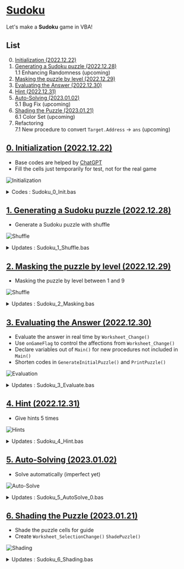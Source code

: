 # [Sudoku](../README.md#sudoku)

Let's make a **Sudoku** game in VBA!


## List

0. [Initialization (2022.12.22)](#0-initialization-20221222)
1. [Generating a Sudoku puzzle (2022.12.28)](#1-generating-a-sudoku-puzzle-20221228)  
  1.1 Enhancing Randomness (upcoming)
2. [Masking the puzzle by level (2022.12.29)](#2-masking-the-puzzle-by-level-20221229)
3. [Evaluating the Answer (2022.12.30)](#3-evaluating-the-answer-20221230)
4. [Hint (2022.12.31)](#4-hint-20221231)
5. [Auto-Solving (2023.01.02)](#5-auto-solving-20230102)  
  5.1 Bug Fix (upcoming)
6. [Shading the Puzzle (2023.01.21)](#6-shading-the-puzzle-20230121)  
  6.1 Color Set (upcoming)
7. Refactoring  
   7.1 New procedure to convert `Target.Address` → `ans` (upcoming)


## [0. Initialization (2022.12.22)](#list)

  - Base codes are helped by [ChatGPT](https://github.com/kimpro82/MyGame/issues/56#issuecomment-1363135037)
  - Fill the cells just temporarily for test, not for the real game

  ![Initialization](./Images/VBA_Sudoku_0_Init.gif)

  <details>
    <summary>Codes : Sudoku_0_Init.bas</summary>

  ```vba
  Option Explicit
  ```
  ```vba
  Private Sub GenerateSudoku()

      ' Set zeroPiont to start 9x9 matrix
      Dim zeroPoint As Range
      Call GetZeroPoint(zeroPoint)

      Dim sudoku(1 To 9, 1 To 9) As Integer

      ' Initialize the Sudoku array with zeros
      Dim i As Integer, j As Integer
      For i = 1 To 9
          For j = 1 To 9
              sudoku(i, j) = 0
          Next j
      Next i

      ' Generate the Sudoku puzzle
      Call GeneratePuzzle(sudoku)

      ' Print the Sudoku puzzle to the sheet
      Call PrintPuzzle(sudoku, zeroPoint)

  End Sub
  ```
  ```vba
  Private Sub GetZeroPoint(ByRef zeroPoint As Range)

      Set zeroPoint = Range("C5")

  End Sub
  ```
  ```vba
  Private Sub GeneratePuzzle(ByRef puzzle As Variant)

      ' Temporary; to be advanced
      Dim i As Integer, j As Integer
      For i = 1 To 9
          For j = 1 To 9
              puzzle(i, j) = Int(Rnd * 9) + 1
          Next j
      Next i

  End Sub
  ```
  ```vba
  Private Sub PrintPuzzle(ByRef puzzle As Variant, ByRef zeroPoint As Range)

      ' Print the puzzle to the sheet
      Dim i As Integer, j As Integer
      For i = 1 To 9
          For j = 1 To 9
              zeroPoint.Offset(i - 1, j - 1).Value = puzzle(i, j)
          Next j
      Next i

  End Sub
  ```
  ```vba
  Private Sub Hint()

      Debug.Print "Hint function is not completed yet"
      ' Debug.Print Me.Name & "() is not completed yet"                           ' Me.Name : "Soduku"

  End Sub
  ```
  ```vba
  Private Sub AutoSolve()

      Debug.Print "Auto Solve function is not completed yet"

  End Sub
  ```
  ```vba
  Private Sub Clear()

      Dim zeroPoint As Range
      Call GetZeroPoint(zeroPoint)

      Dim Rng As Range
      Set Rng = zeroPoint.Resize(9, 9)

      With Rng
          .ClearContents
      End With

  End Sub
  ```
  ```vba
  ' Buttons

  Private Sub btnGenerate_Click()

      Call GenerateSudoku

  End Sub


  Private Sub btnHint_Click()

      Call Hint

  End Sub


  Private Sub btnAutoSolve_Click()

      Call AutoSolve

  End Sub


  Private Sub btnClear_Click()

      Call Clear

  End Sub
  ```
  </details>


## [1. Generating a Sudoku puzzle (2022.12.28)](#list)

  - Generate a Sudoku puzzle with shuffle

  ![Shuffle](./Images/VBA_Sudoku_1_Shuffle.gif)

  <details>
    <summary>Updates : Sudoku_1_Shuffle.bas</summary>

  ```vba
  Private Sub GenerateSudoku()

      ' Set zeroPiont to start 9x9 matrix
      Dim zeroPoint As Range
      Call GetZeroPoint(zeroPoint)

      ' Initialize the Sudoku array before shuffle
      Dim sudoku(1 To 9, 1 To 9) As Integer
      Call GenerateInitialPuzzle(sudoku)

      ' Shuffle the puzzle
      Call ShufflePuzzle(sudoku)

      ' Print the Sudoku puzzle to the sheet
      Call PrintPuzzle(sudoku, zeroPoint)

  End Sub
  ```
  ```vba
  Private Sub GenerateInitialPuzzle(ByRef puzzle As Variant)

      ' Update (2022.12.28); it seems not minimized but anyway works
      Dim i As Integer, j As Integer, starting As Integer
      For i = 1 To 9
          If i < 4 Then
              starting = (i - 1) * 3 Mod 9
          ElseIf i < 7 Then
              starting = ((i - 1) * 3 + 1) Mod 9
          Else
              starting = ((i - 1) * 3 + 2) Mod 9
          End If

          For j = 1 To 9
              puzzle(i, j) = (starting + j - 1) Mod 9 + 1
          Next j
      Next i

  End Sub
  ```
  ```vba
  Private Sub ShufflePuzzle(ByRef puzzle As Variant)

      Dim n As Integer
      n = 100

      Dim i As Integer, j As Integer
      Dim a As Integer, b As Integer, temp(1 To 9) As Integer
      For i = 1 To n
          a = Int(Rnd * 9) + 1
          b = Int((a - 1) / 3) * 3 + Int(Rnd * 3) + 1                             ' quite proud code …… !

          For j = 1 To 9
              If i Mod 2 = 0 Then
                  temp(j) = puzzle(a, j)
                  puzzle(a, j) = puzzle(b, j)
                  puzzle(b, j) = temp(j)
              Else
                  temp(j) = puzzle(j, a)
                  puzzle(j, a) = puzzle(j, b)
                  puzzle(j, b) = temp(j)
              End If
          Next j
      Next i

  End Sub
  ```
  </details>


## [2. Masking the puzzle by level (2022.12.29)](#list)

  - Masking the puzzle by level between 1 and 9

  ![Shuffle](./Images/VBA_Sudoku_2_Masking.gif)

  <details>
    <summary>Updates : Sudoku_2_Masking.bas</summary>

  ```vba
  Private Sub GenerateSudoku()

      ' Set parameters
      Dim zeroPoint As Range, level As Integer, hintNum As Integer
      Call GetZeroPoint(zeroPoint)                                                ' Set zeroPiont to start 9x9 matrix
      Call GetLevel(level)                                                        ' Set level to determine how much masking
      Call GetHintNum(hintNum)                                                    ' Set the number how much hints are given

      ' Initialize the Sudoku array before shuffle
      Dim sudoku(1 To 9, 1 To 9) As Integer
      Call GenerateInitialPuzzle(sudoku)

      ' Shuffle the puzzle
      Call ShufflePuzzle(sudoku)

      ' Masking the puzzle by the level
      Dim sudokuMask(1 To 9, 1 To 9) As Integer
      Call MaskingPuzzle(sudoku, sudokuMask, level)

      ' Print the Sudoku puzzle to the sheet
      Call PrintPuzzle(sudokuMask, zeroPoint)

  End Sub
  ```
  ```vba
  Private Sub GetLevel(ByRef level As Integer)

      level = Range("R2")

  End Sub
  ```
  ```vba
  Private Sub GetHintNum(ByRef hintNum As Integer)

      hintNum = Range("V2")

  End Sub
  ```
  ```vba
  Private Sub MaskingPuzzle(ByRef puzzle As Variant, ByRef puzzleMask As Variant, ByRef level As Integer)

      Dim i As Integer, j As Integer
      For i = 1 To 9
          For j = 1 To 9
              If Int(Rnd * 10) >= level Then
                  puzzleMask(i, j) = puzzle(i, j)
              Else
                  puzzleMask(i, j) = 0
              End If
          Next j
      Next i

  End Sub
  ```
  ```vba
  Private Sub PrintPuzzle(ByRef puzzle As Variant, ByRef zeroPoint As Range)

      ' Print the puzzle to the sheet
      Dim i As Integer, j As Integer
      For i = 1 To 9
          For j = 1 To 9
              If puzzle(i, j) <> 0 Then
                  zeroPoint.Offset(i - 1, j - 1).Value = puzzle(i, j)
              Else
                  zeroPoint.Offset(i - 1, j - 1).Value = ""
              End If
          Next j
      Next i

  End Sub
  ```
  </details>


## [3. Evaluating the Answer (2022.12.30)](#list)

  - Evaluate the answer in real time by `Worksheet_Change()`
  - Use `onGameFlag` to control the affections from `Worksheet_Change()`
  - Declare variables out of `Main()` for new procedures not included in `Main()`
  - Shorten codes in `GenerateInitialPuzzle()` and `PrintPuzzle()`

  ![Evaluation](./Images/VBA_Sudoku_3_Evaluate.gif)

  <details>
    <summary>Updates : Sudoku_3_Evaluate.bas</summary>

  ```vba
  ' Update (2022.12.30) : Move the Declaration locations out of Main()
  Private Sudoku(1 To 9, 1 To 9)      As Integer
  Private sudokuMask(1 To 9, 1 To 9)  As Integer
  Private sudokuAnswer()              As Integer                                  ' The new array should not be fixed

  Private zeroPoint                   As Range                                    ' zeroPiont     : to start 9x9 matrix
  Private level                       As Integer                                  ' level         : determine how much masking
  Private hintNum                     As Integer                                  ' hintNum       : the number how much hints are given
  Private onGameFlag                  As Boolean                                  ' onGameFlag    : do not run intersect() when False
  ```
  ```vba
  ' Update (2022.12.30) : Rename GenerateSudoku() to Main()
  Private Sub Main()

      ' Set parameters
      Call SetParameters(zeroPoint, level, hintNum)

      ' Initialize the Sudoku array before shuffle
      Call GenerateInitialPuzzle(Sudoku)

      ' Shuffle the puzzle
      Call ShufflePuzzle(Sudoku)

      ' Masking the puzzle by the level
      Call MaskingPuzzle(Sudoku, sudokuMask, level)

      ' Evaluate the answer
      sudokuAnswer = sudokuMask
      ' EvaluatePuzzle() runs through Worksheet_Change()

      ' Print the Sudoku puzzle to the sheet
      onGameFlag = False
          Call PrintPuzzle(sudokuAnswer, zeroPoint)
      onGameFlag = True

  End Sub
  ```
  ```vba
  ' Update (2022.12.30) : Merge 3 procedures for each parameter
  Private Sub SetParameters(ByRef zeroPoint As Range, ByRef level As Integer, ByRef hintNum As Integer)

      Set zeroPoint = Range("C5")
      level = Range("R2")
      hintNum = Range("V2")

  End Sub
  ```
  ```vba
  Private Sub GenerateInitialPuzzle(ByRef puzzle As Variant)

      zeroPoint.Offset(-1, 0).Value = ""

      
      Dim i As Integer, j As Integer, starting As Integer
      For i = 1 To 9
          ' Update (2022.12.30) : More compact code
          starting = (i - 1) * 3 Mod 9 + (i - 1) / 3

  '        Old Ver. (2022.12.28) : it seems not minimized but anyway works
  '        If i < 4 Then
  '            starting = (i - 1) * 3 Mod 9
  '        ElseIf i < 7 Then
  '            starting = ((i - 1) * 3 + 1) Mod 9
  '        Else
  '            starting = ((i - 1) * 3 + 2) Mod 9
  '        End If

          For j = 1 To 9
              puzzle(i, j) = (starting + j - 1) Mod 9 + 1
          Next j
      Next i

  End Sub
  ```
  ```vba
  ' Update (2022.12.30) : Update the SudokuAnswer at once
  Private Sub PrintPuzzle(ByRef puzzle As Variant, ByRef zeroPoint As Range)

      ' Print the puzzle to the sheet
      onGameFlag = False
          zeroPoint.Resize(9, 9).Value = puzzle
      onGameFlag = True

  '    ' Old Ver.
  '    Dim i As Integer, j As Integer
  '    For i = 1 To 9
  '        For j = 1 To 9
  '            If puzzle(i, j) <> 0 Then
  '                zeroPoint.Offset(i - 1, j - 1).Value = puzzle(i, j)
  '            Else
  '                zeroPoint.Offset(i - 1, j - 1).Value = ""
  '            End If
  '        Next j
  '    Next i

  End Sub
  ```
  ```vba
  ' Update (2022.12.30)
  Private Sub Clear()

      Dim Rng As Range
      Set Rng = zeroPoint.Resize(9, 9)
      ' Debug.Print Rng.Address                                                   ' ok

      onGameFlag = False
          Rng.ClearContents
          zeroPoint.Offset(-1, 0).Value = ""
      onGameFlag = True

  End Sub
  ```
  ```vba
  ' Update (2022.12.30)
  Private Sub Worksheet_Change(ByVal Target As Range)

      If (onGameFlag = True) And (Not Intersect(zeroPoint.Resize(9, 9), Target) Is Nothing) Then
          ' Debug.Print Target.Address                                            ' ok
          Call EvaluatePuzzle(Target.Address)
          Call PrintPuzzle(sudokuAnswer, zeroPoint)
      End If

  End Sub
  ```
  ```vba
  ' Update (2022.12.30)
  Private Sub EvaluatePuzzle(ByRef ChangedCell As String)

      ' Debug.Print ChangedCell                                                   ' ok
      Dim i As Integer, j As Integer, ans As Integer
      i = Range(ChangedCell).Row - zeroPoint.Row + 1
      j = Range(ChangedCell).Column - zeroPoint.Column + 1
      ans = Range(ChangedCell).Value
      ' Debug.Print i & j & ans                                                   ' ok

      If Sudoku(i, j) = Range(ChangedCell).Value Then
          zeroPoint.Offset(-1, 0).Value = "Correct!"
          sudokuAnswer(i, j) = Range(ChangedCell).Value
      Else
          zeroPoint.Offset(-1, 0).Value = "(" & i & ", " & j & ") is not " & ans & "!"
      End If

  End Sub
  ```
  </details>


## [4. Hint (2022.12.31)](#list)

  - Give hints 5 times

  ![Hints](./Images/VBA_Sudoku_4_Hint.gif)

  <details>
    <summary>Updates : Sudoku_4_Hint.bas</summary>

  ```vba
  ' Update (2022.12.31)
  Private Sub Hint(ByRef puzzle As Variant, ByRef puzzleAnswer As Variant, ByRef zeroPoint As Range)

      If hintNum > 0 Then
          Dim i As Integer, j As Integer
          Do
              i = Int(Rnd * 9) + 1
              j = Int(Rnd * 9) + 1
              If puzzleAnswer(i, j) = 0 Then
                  hintFlag = True
                  hintNum = hintNum - 1
                  Range("V2").Value = hintNum                                     ' seems not the best way ……
                  Debug.Print i & j & puzzle(i, j)
                  zeroPoint.Offset(i - 1, j - 1).Value = puzzle(i, j)
                  Exit Do
              End If
          Loop
      End If

  End Sub
  ```
  ```vba
  ' Update (2022.12.30)
  Private Sub EvaluatePuzzle(ByRef ChangedCell As String, ByRef hintFalg As Boolean)

      ' Debug.Print ChangedCell                                                   ' ok
      Dim i As Integer, j As Integer, ans As Integer
      i = Range(ChangedCell).Row - zeroPoint.Row + 1
      j = Range(ChangedCell).Column - zeroPoint.Column + 1
      ans = Range(ChangedCell).Value
      ' Debug.Print i & j & ans                                                   ' ok

      If sudoku(i, j) = Range(ChangedCell).Value Then
          ' Update (2022.12.31) : Differ the message when hint
          If hintFlag = False Then
              zeroPoint.Offset(-1, 0).Value = "Correct!"
          Else
              zeroPoint.Offset(-1, 0).Value = "(" & i & ", " & j & ") is " & ans & "!"
              hintFalg = False
          End If
          sudokuAnswer(i, j) = Range(ChangedCell).Value
      Else
          zeroPoint.Offset(-1, 0).Value = "(" & i & ", " & j & ") is not " & ans & "!"
      End If

  End Sub
  ```
  </details>


## [5. Auto-Solving (2023.01.02)](#list)

  - Solve automatically (imperfect yet)

  ![Auto-Solve](./Images/VBA_Sudoku_5_AutoSolve_0.gif)

  <details>
    <summary>Updates : Sudoku_5_AutoSolve_0.bas</summary>

  ```vba
  ' Update (2023.01.02)
  Private Sub AutoSolve(ByRef puzzle As Variant, ByRef puzzleAnswer As Variant, ByRef zeroPoint As Range)

      Dim i As Integer, j As Integer, k As Integer, l As Integer
      Dim completeFlag As Boolean, solve1 As Boolean, unique As Integer, answer As Integer
      ' Dim cntNum(0 To 9) As Integer                                             ' 0 should be included (but not to be used)

      Do                                                                          ' ★ escape with <Ctrl + Pause Break> when infinite loop!
          ' Sleep (100)
          completeFlag = True
          solve1 = False
          For i = 1 To 9
              For j = 1 To 9
                  If puzzleAnswer(i, j) = 0 Then
                      ' Erase cntNum                                              ' foxed error
                      Dim cntNum(0 To 9) As Integer                               ' temporary alternative
                      completeFlag = False
                      Debug.Print "A loop for (" & i & ", " & j & ")"

                      ' 1) Check the row
                      For k = 1 To 9
                          ' Debug.Print i & k
                          cntNum(puzzleAnswer(i, k)) = 1
                      Next k
                      ' 2) Check the column
                      For k = 1 To 9
                          ' Debug.Print k & j
                          cntNum(puzzleAnswer(k, j)) = 1
                      Next k
                      ' 3) Check the 3x3 box
                      For k = 1 To 3
                          For l = 1 To 3
                              ' Debug.Print Int((i - 1) / 3) * 3 + k & Int((j - 1) / 3) * 3 + l
                              cntNum(puzzleAnswer(Int((i - 1) / 3) * 3 + k, Int((j - 1) / 3) * 3 + l)) = 1
                          Next l
                      Next k
                      ' 4) Find the unique answer
                      unique = 0
                      For k = 1 To 9
                          If cntNum(k) = 0 Then
                              Debug.Print "(" & i & ", " & j & ") : " & k
                              answer = k
                              unique = unique + 1
                          End If
                      Next k
                      ' 5) Answer if unique
                      If unique = 1 Then
                          zeroPoint.Offset(i - 1, j - 1).Value = answer
                          solve1 = True
                      End If
                  End If
              Next j
          Next i

          ' 6) Hint if solve1 = 0
          If solve1 = False And hintNum > 0 Then
              Call Hint(puzzle, puzzleAnswer, zeroPoint)
              solve1 = True
          End If

          ' 7) Evaluate the auto-sovaltion for a loop
          Debug.Print completeFlag & " " & solve1 & " " & hintNum
          If completeFlag = True Then
              zeroPoint.Offset(-1, 0).Value = "Auto-Solvation completed!"
              Exit Do
          ElseIf solve1 = False And hintNum = 0 Then
              zeroPoint.Offset(-1, 0).Value = "Auto-Solvation Failed!"
              Exit Do
          End If
      Loop

  '    ' Temporary : Exactly not solving, but just cheating ……
  '    Dim i As Integer, j As Integer
  '    For i = 1 To 9
  '        For j = 1 To 9
  '            If puzzleAnswer(i, j) = 0 Then
  '                puzzleAnswer(i, j) = puzzle(i, j)
  '                zeroPoint.Offset(i - 1, j - 1).Value = puzzle(i, j)
  '            End If
  '        Next j
  '    Next i

  End Sub
  ```
  ```vba
  Private Sub btnAutoSolve_Click()

      Application.Calculation = xlManual
          Call AutoSolve(sudoku, sudokuAnswer, zeroPoint)
      Application.Calculation = xlAutomatic

  End Sub
  ```
  </details>

  
## [6. Shading the Puzzle (2023.01.21)](#list)

  - Shade the puzzle cells for guide
  - Create `Worksheet_SelectionChange()` `ShadePuzzle()`

  ![Shading](./Images/VBA_Sudoku_6_Shading.gif)

  <details>
    <summary>Updates : Sudoku_6_Shading.bas</summary>

  ```vba
  Private Sub Worksheet_SelectionChange(ByVal Target As Range)

      If (onGameFlag = True) And (Not Intersect(zeroPoint.Resize(9, 9), Target) Is Nothing) Then
          ' Debug.Print Target.Address                                            ' ok
          Call ShadePuzzle(Target.Address)
      End If

  End Sub
  ```
  ```vba
  Private Sub ShadePuzzle(ByRef ChangedCell As String)

      ' Debug.Print ChangedCell                                                   ' ok
      Dim i As Integer, j As Integer, ans As Integer
      i = Range(ChangedCell).Row - zeroPoint.Row + 1
      j = Range(ChangedCell).Column - zeroPoint.Column + 1
      ans = Range(ChangedCell).Value
      ' Debug.Print i & j & ans                                                   ' ok
      ' ★ To-do : New procedure; Target.Address → ans

      ' Shading
      Dim r As Integer, c As Integer
      For r = 1 To 9
          For c = 1 To 9
              If sudokuAnswer(r, c) = ans Then
                  zeroPoint.Offset(r - 1, c - 1).Interior.ColorIndex = 16
              ElseIf (r = i) Or (c = j) Then
                  zeroPoint.Offset(r - 1, c - 1).Interior.ColorIndex = 15
              Else
                  zeroPoint.Offset(r - 1, c - 1).Interior.ColorIndex = 0
              End If
          Next c
      Next r

  End Sub
  ```
  </details>